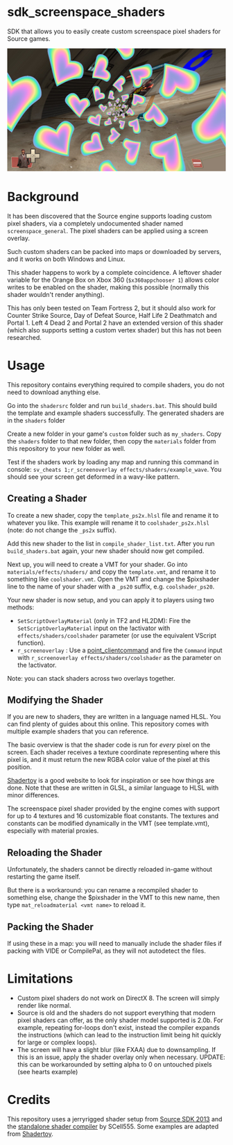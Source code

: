 # sdk_screenspace_shaders
SDK that allows you to easily create custom screenspace pixel shaders for Source games.

![screenshot](thumbnail.jpg)

# Background
It has been discovered that the Source engine supports loading custom pixel shaders, via a completely undocumented shader named `screenspace_general`. The pixel shaders can be applied using a screen overlay.

Such custom shaders can be packed into maps or downloaded by servers, and it works on both Windows and Linux.

This shader happens to work by a complete coincidence. A leftover shader variable for the Orange Box on Xbox 360 (`$x360appchooser 1`) allows color writes to be enabled on the shader, making this possible (normally this shader wouldn't render anything).

This has only been tested on Team Fortress 2, but it should also work for Counter Strike Source, Day of Defeat Source, Half Life 2 Deathmatch and Portal 1.
Left 4 Dead 2 and Portal 2 have an extended version of this shader (which also supports setting a custom vertex shader) but this has not been researched.

# Usage
This repository contains everything required to compile shaders, you do not need to download anything else.

Go into the `shadersrc` folder and run `build_shaders.bat`. This should build the template and example shaders successfully.
The generated shaders are in the `shaders` folder

Create a new folder in your game's `custom` folder such as `my_shaders`.
Copy the `shaders` folder to that new folder, then copy the `materials` folder from this repository to your new folder as well.

Test if the shaders work by loading any map and running this command in console: 
`sv_cheats 1;r_screenoverlay effects/shaders/example_wave`. 
You should see your screen get deformed in a wavy-like pattern.

## Creating a Shader
To create a new shader, copy the `template_ps2x.hlsl` file and rename it to whatever you like.  This example will rename it to `coolshader_ps2x.hlsl` (note: do not change the `_ps2x` suffix).

Add this new shader to the list in `compile_shader_list.txt`.
After you run `build_shaders.bat` again, your new shader should now get compiled.

Next up, you will need to create a VMT for your shader. Go into `materials/effects/shaders/` and copy the `template.vmt`, and rename it to something like `coolshader.vmt`.
Open the VMT and change the $pixshader line to the name of your shader with a `_ps20` suffix, e.g. `coolshader_ps20`.

Your new shader is now setup, and you can apply it to players using two methods:

- `SetScriptOverlayMaterial` (only in TF2 and HL2DM): Fire the `SetScriptOverlayMaterial` input on the !activator with `effects/shaders/coolshader` parameter (or use the equivalent VScript function).
- `r_screenoverlay` : Use a [point_clientcommand](https://developer.valvesoftware.com/wiki/point_clientcommand) and fire the `Command` input with `r_screenoverlay effects/shaders/coolshader` as the parameter on the !activator.

Note: you can stack shaders across two overlays together.

## Modifying the Shader
If you are new to shaders, they are written in a language named HLSL. You can find plenty of guides about this online. This repository comes with multiple example shaders that you can reference. 

The basic overview is that the shader code is run for *every* pixel on the screen. Each shader receives a texture coordinate representing where this pixel is, and it must return the new RGBA color value of the pixel at this position.

[Shadertoy](https://www.shadertoy.com/) is a good website to look for inspiration or see how things are done. Note that these are written in GLSL, a similar language to HLSL with minor differences.

The screenspace pixel shader provided by the engine comes with support for up to 4 textures and 16 customizable float constants. The textures and constants can be modified dynamically in the VMT (see template.vmt), especially with material proxies.

## Reloading the Shader
Unfortunately, the shaders cannot be directly reloaded in-game without restarting the game itself. 

But there is a workaround: you can rename a recompiled shader to something else, change the $pixshader in the VMT to this new name, then type `mat_reloadmaterial <vmt name>` to reload it.

## Packing the Shader
If using these in a map: you will need to manually include the shader files if packing with VIDE or CompilePal, as they will not autodetect the files.

# Limitations
* Custom pixel shaders do not work on DirectX 8. The screen will simply render like normal.
* Source is old and the shaders do not support everything that modern pixel shaders can offer, as the only shader model supported is 2.0b. For example, repeating for-loops don't exist, instead the compiler expands the instructions (which can lead to the instruction limit being hit quickly for large or complex loops).
* The screen will have a slight blur (like FXAA) due to downsampling. If this is an issue, apply the shader overlay only when necessary. UPDATE: this can be workarounded by setting alpha to 0 on untouched pixels (see hearts example)

# Credits
This repository uses a jerryrigged shader setup from [Source SDK 2013](https://github.com/ValveSoftware/source-sdk-2013) and the [standalone shader compiler](https://github.com/SCell555/ShaderCompile) by SCell555. 
Some examples are adapted from [Shadertoy](https://www.shadertoy.com/).